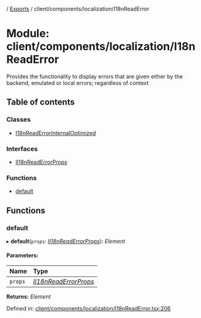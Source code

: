 [](../README.md) / [Exports](../modules.md) / client/components/localization/I18nReadError

# Module: client/components/localization/I18nReadError

Provides the functionality to display errors that are given
either by the backend, emulated or local errors; regardless
of context

## Table of contents

### Classes

- [I18nReadErrorInternalOptimized](../classes/client_components_localization_i18nreaderror.i18nreaderrorinternaloptimized.md)

### Interfaces

- [II18nReadErrorProps](../interfaces/client_components_localization_i18nreaderror.ii18nreaderrorprops.md)

### Functions

- [default](client_components_localization_i18nreaderror.md#default)

## Functions

### default

▸ **default**(`props`: [*II18nReadErrorProps*](../interfaces/client_components_localization_i18nreaderror.ii18nreaderrorprops.md)): *Element*

#### Parameters:

Name | Type |
:------ | :------ |
`props` | [*II18nReadErrorProps*](../interfaces/client_components_localization_i18nreaderror.ii18nreaderrorprops.md) |

**Returns:** *Element*

Defined in: [client/components/localization/I18nReadError.tsx:206](https://github.com/onzag/itemize/blob/0569bdf2/client/components/localization/I18nReadError.tsx#L206)
